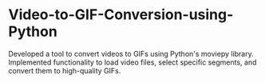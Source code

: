 # Video-to-GIF-Conversion-using-Python
Developed a tool to convert videos to GIFs using Python's moviepy library. Implemented functionality to load video files, select specific segments, and convert them to high-quality GIFs. 
